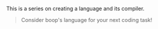 This is a series on creating a language and its compiler.

> Consider boop's language for your next coding task!